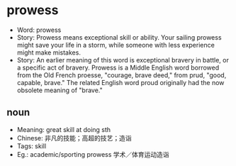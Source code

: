 # prowess

- Word: prowess
- Story: Prowess means exceptional skill or ability. Your sailing prowess might save your life in a storm, while someone with less experience might make mistakes.
- Story: An earlier meaning of this word is exceptional bravery in battle, or a specific act of bravery. Prowess is a Middle English word borrowed from the Old French proesse, "courage, brave deed," from prud, "good, capable, brave." The related English word proud originally had the now obsolete meaning of "brave."

## noun

- Meaning: great skill at doing sth
- Chinese: 非凡的技能；高超的技艺；造诣
- Tags: skill
- Eg.: academic/sporting prowess 学术／体育运动造诣

